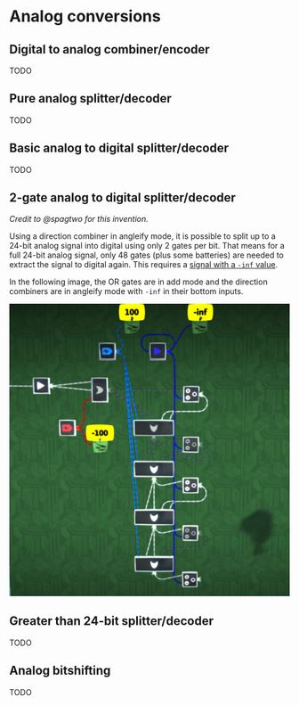 # Analog conversions

## Digital to analog combiner/encoder

 TODO

## Pure analog splitter/decoder

 TODO

## Basic analog to digital splitter/decoder

 TODO

## 2-gate analog to digital splitter/decoder

_Credit to @spagtwo for this invention._

Using a direction combiner in angleify mode, it is possible to split up to a 24-bit analog signal into digital using only 2 gates per bit. That means for a full 24-bit analog signal, only 48 gates (plus some batteries) are needed to extract the signal to digital again. This requires a [signal with a `-inf` value](/wiki/game-mechanics/gate-behavior/README.md#inf-nan-and-illegal-values).

In the following image, the OR gates are in add mode and the direction combiners are in angleify mode with `-inf` in their bottom inputs.

![image](2-gate-splitter-1.png)

## Greater than 24-bit splitter/decoder

 TODO

## Analog bitshifting

 TODO
